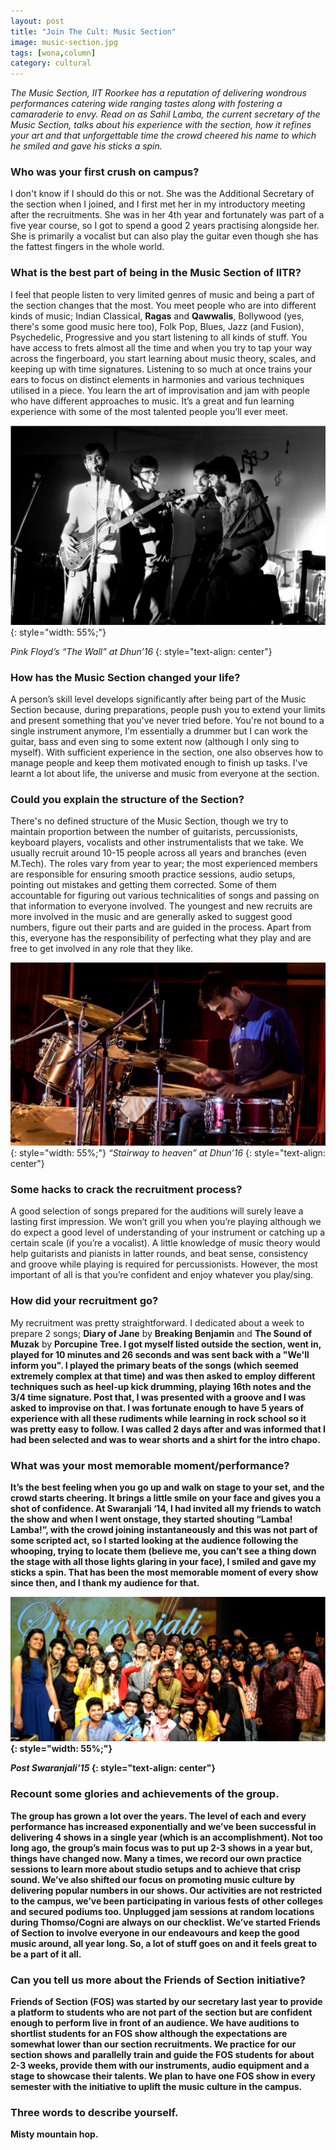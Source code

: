 ```yaml
---
layout: post
title: "Join The Cult: Music Section"
image: music-section.jpg
tags: [wona,column]
category: cultural
---
```


_The Music Section, IIT Roorkee has a reputation of delivering wondrous performances catering wide ranging tastes along with fostering a camaraderie to envy. Read on as Sahil Lamba, the current secretary of the Music Section, talks about his experience with the section, how it refines your art and that unforgettable time the crowd cheered his name to which he smiled and gave his sticks a spin._

### Who was your first crush on campus?

I don't know if I should do this or not. She was the Additional Secretary of the section when I joined, and I first met her in my introductory meeting after the recruitments. She was in her 4th year and fortunately was part of a five­ year course, so I got to spend a good 2 years practising alongside her. She is primarily a vocalist but can also play the guitar even though she has the fattest fingers in the whole world.

### What is the best part of being in the Music Section of IITR? 

I feel that people listen to very limited genres of music and being a part of the section changes that the most. You meet people who are into different kinds of music; Indian Classical, <b>Ragas</b> and <b>Qawwalis</b>, Bollywood (yes, there's some good music here too), Folk Pop, Blues, Jazz (and Fusion), Psychedelic, Progressive and you start listening to all kinds of stuff. You have access to frets almost all the time and when you try to tap your way across the fingerboard, you start learning about music theory, scales, and keeping up with time signatures. Listening to so much at once trains your ears to focus on distinct elements in harmonies and various techniques utilised in a piece. You learn the art of improvisation and jam with people who have different approaches to music. It’s a great and fun learning experience with some of the most talented people you’ll ever meet.

![Pink Floyd’s “The Wall” at Dhun’16](/images/posts/the-wall-dhun-16.png){: style="width: 55%;"}

*Pink Floyd’s “The Wall” at Dhun’16*
{: style="text-align: center"}

### How has the Music Section changed your life?

A person’s skill level develops significantly after being part of the Music Section because, during preparations, people push you to extend your limits and present something that you've never tried before. You're not bound to a single instrument anymore, I'm essentially a drummer but I can work the guitar, bass and even sing to some extent now (although I only sing to myself). With sufficient experience in the section, one also observes how to manage people and keep them motivated enough to finish up tasks. I've learnt a lot about life, the universe and music from everyone at the section.

### Could you explain the structure of the Section?

There's no defined structure of the Music Section, though we try to maintain proportion between the number of guitarists, percussionists, keyboard players, vocalists and other instrumentalists that we take. We usually recruit around 10­-15 people across all years and branches (even M.Tech). The roles vary from year to year; the most experienced members are responsible for ensuring smooth practice sessions, audio setups, pointing out mistakes and getting them corrected. Some of them accountable for figuring out various technicalities of songs and passing on that information to everyone involved. The youngest and new recruits are more involved in the music and are generally asked to suggest good numbers, figure out their parts and are guided in the process. Apart from this, everyone has the responsibility of perfecting what they play and are free to get involved in any role that they like.

![“Stairway to heaven” at Dhun’16](/images/posts/stairway-to-heaven-dhun-16.png){: style="width: 55%;"}
*“Stairway to heaven” at Dhun’16*
{: style="text-align: center"}

### Some hacks to crack the recruitment process?

A good selection of songs prepared for the auditions will surely leave a lasting first impression. We won’t grill you when you’re playing although we do expect a good level of understanding of your instrument or catching up a certain scale (if you’re a vocalist). A little knowledge of music theory would help guitarists and pianists in latter rounds, and beat sense, consistency and groove while playing is required for percussionists. However, the most important of all is that you’re confident and enjoy whatever you play/sing.

### How did your recruitment go?

My recruitment was pretty straightforward. I dedicated about a week to prepare 2 songs; <b>Diary of Jane</b> by <b>Breaking Benjamin</b> and <b>The Sound of Muzak</b> by <b>Porcupine Tree<b>. I got myself listed outside the section, went in, played for 10 minutes and 26 seconds and was sent back with a <b>"We'll inform you"</b>. I played the primary beats of the songs (which seemed extremely complex at that time) and was then asked to employ different techniques such as heel­-up kick drumming, playing 16th notes and the 3/4 time signature. Post that, I was presented with a groove and I was asked to improvise on that. I was fortunate enough to have 5 years of experience with all these rudiments while learning in rock school so it was pretty easy to follow. I was called 2 days after and was informed that I had been selected and was to wear shorts and a shirt for the intro <b>chapo</b>.

### What was your most memorable moment/performance?

It’s the best feeling when you go up and walk on stage to your set, and the crowd starts cheering. It brings a little smile on your face and gives you a shot of confidence. At Swaranjali ‘14, I had invited all my friends to watch the show and when I went onstage, they started shouting <b>“Lamba! Lamba!”<b>, with the crowd joining instantaneously and this was not part of some scripted act, so I started looking at the audience following the whooping, trying to locate them (believe me, you can’t see a thing down the stage with all those lights glaring in your face), I smiled and gave my sticks a spin. That has been the most memorable moment of every show since then, and I thank my audience for that.

![Post Swaranjali’15](/images/posts/post-swaranjali-15.png){: style="width: 55%;"}

*Post Swaranjali’15*
{: style="text-align: center"}

### Recount some glories and achievements of the group.

The group has grown a lot over the years. The level of each and every performance has increased exponentially and we’ve been successful in delivering 4 shows in a single year (which is an accomplishment). Not too long ago, the group’s main focus was to put up 2­-3 shows in a year but, things have changed now. Many a times, we record our own practice sessions to learn more about studio setups and to achieve that crisp sound. We’ve also shifted our focus on promoting music culture by delivering popular numbers in our shows. Our activities are not restricted to the campus, we’ve been participating in various fests of other colleges and secured podiums too. Unplugged jam sessions at random locations during Thomso/Cogni are always on our checklist. We’ve started <b>Friends of Section</b> to involve everyone in our endeavours and keep the good music around, all year long. So, a lot of stuff goes on and it feels great to be a part of it all.

### Can you tell us more about the Friends of Section initiative?

Friends of Section (FOS) was started by our secretary last year to provide a platform to students who are not part of the section but are confident enough to perform live in front of an audience. We have auditions to shortlist students for an FOS show although the expectations are somewhat lower than our section recruitments. We practice for our section shows and parallelly train and guide the FOS students for about 2­-3 weeks, provide them with our instruments, audio equipment and a stage to showcase their talents. We plan to have one FOS show in every semester with the initiative to uplift the music culture in the campus.

### Three words to describe yourself. 

Misty mountain hop.
